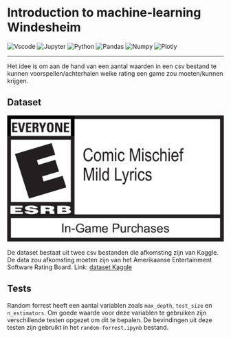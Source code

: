 # Introduction to machine-learning Windesheim
![Vscode](https://img.shields.io/badge/VSCode-0078D4?style=for-the-badge&logo=visual%20studio%20code&logoColor=white)
![Jupyter](https://img.shields.io/badge/Jupyter-F37626.svg?&style=for-the-badge&logo=Jupyter&logoColor=white)
![Python](https://img.shields.io/badge/Python-FFD43B?style=for-the-badge&logo=python&logoColor=blue)
![Pandas](https://img.shields.io/badge/Pandas-2C2D72?style=for-the-badge&logo=pandas&logoColor=white)
![Numpy](https://img.shields.io/badge/Numpy-777BB4?style=for-the-badge&logo=numpy&logoColor=white)
![Plotly](https://img.shields.io/badge/Plotly-239120?style=for-the-badge&logo=plotly&logoColor=white)
___

Het idee is om aan de hand van een aantal waarden in een csv bestand te kunnen voorspellen/achterhalen welke rating een game zou moeten/kunnen krijgen.
## Dataset
![ESRB rating](/assets/esrb_rating.svg)

De dataset bestaat uit twee csv bestanden die afkomsting zijn van Kaggle. De data zou afkomsting moeten zijn van het Amerikaanse Entertainment Software Rating Board.
Link: [dataset Kaggle](https://www.kaggle.com/datasets/imohtn/video-games-rating-by-esrb)

## Tests
Random forrest heeft een aantal variablen zoals `max_depth`, `test_size` en `n_estimators`. Om goede waarde voor deze variablen te gebruiken zijn verschillende testen opgezet om dit te bepalen. De bevindingen uit deze testen zijn gebruikt in het `random-forrest.ipynb` bestand.
